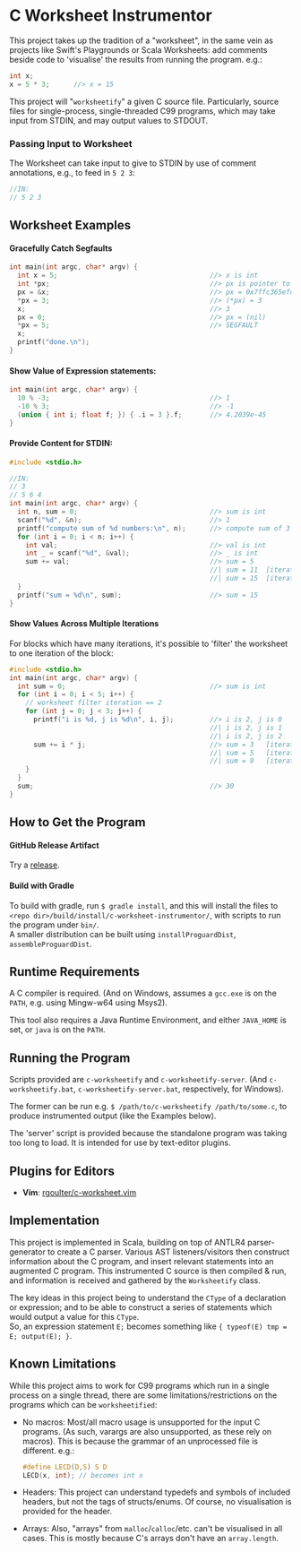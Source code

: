 # C Worksheet Instrumentor

This project takes up the tradition of a "worksheet", in the same vein as
projects like Swift's Playgrounds or Scala Worksheets: add comments beside code to 'visualise' the
results from running the program. e.g.:

```c
int x;
x = 5 * 3;      //> x = 15
```

This project will "`worksheetify`" a given C source file. Particularly, source
files for single-process, single-threaded C99 programs, which may take input
from STDIN, and may output values to STDOUT.

### Passing Input to Worksheet

The Worksheet can take input to give to STDIN by use of comment annotations,
e.g., to feed in `5 2 3`:

```c
//IN:
// 5 2 3
```

## Worksheet Examples

#### Gracefully Catch Segfaults

```c
int main(int argc, char* argv) {
  int x = 5;                                      //> x is int
  int *px;                                        //> px is pointer to int
  px = &x;                                        //> px = 0x7ffc365efd5c = 5
  *px = 3;                                        //> (*px) = 3
  x;                                              //> 3
  px = 0;                                         //> px = (nil)
  *px = 5;                                        //> SEGFAULT
  x;
  printf("done.\n");
}
```

#### Show Value of Expression statements:

```c
int main(int argc, char* argv) {
  10 % -3;                                        //> 1
  -10 % 3;                                        //> -1
  (union { int i; float f; }) { .i = 3 }.f;       //> 4.2039e-45
}
```

#### Provide Content for STDIN:

```c
#include <stdio.h>

//IN:
// 3
// 5 6 4
int main(int argc, char* argv) {
  int n, sum = 0;                                 //> sum is int
  scanf("%d", &n);                                //> 1
  printf("compute sum of %d numbers:\n", n);      //> compute sum of 3 numbers:
  for (int i = 0; i < n; i++) {
    int val;                                      //> val is int
    int _ = scanf("%d", &val);                    //> _ is int
    sum += val;                                   //> sum = 5
                                                  //| sum = 11  [iteration:1]
                                                  //| sum = 15  [iteration:2]
  }
  printf("sum = %d\n", sum);                      //> sum = 15
}
```

#### Show Values Across Multiple Iterations

For blocks which have many iterations, it's possible to 'filter' the
worksheet to one iteration of the block:

```c
#include <stdio.h>
int main(int argc, char* argv) {
  int sum = 0;                                    //> sum is int
  for (int i = 0; i < 5; i++) {
    // worksheet filter iteration == 2
    for (int j = 0; j < 3; j++) {
      printf("i is %d, j is %d\n", i, j);         //> i is 2, j is 0	[iteration:6]
                                                  //| i is 2, j is 1	[iteration:7]
                                                  //| i is 2, j is 2	[iteration:8]
      sum += i * j;                               //> sum = 3	[iteration:6]
                                                  //| sum = 5	[iteration:7]
                                                  //| sum = 9	[iteration:8]
    }
  }
  sum;                                            //> 30
}
```

## How to Get the Program

#### GitHub Release Artifact

Try a [release](https://github.com/rgoulter/c-worksheet-instrumentor/releases).

#### Build with Gradle

To build with gradle, run `$ gradle install`, and this will install the files
to `<repo dir>/build/install/c-worksheet-instrumentor/`, with scripts to run
the program under `bin/`.  
A smaller distribution can be built using `installProguardDist`,
`assembleProguardDist`.

## Runtime Requirements

A C compiler is required. (And on Windows, assumes a `gcc.exe` is on the
`PATH`, e.g. using Mingw-w64 using Msys2).

This tool also requires a Java Runtime Environment, and either `JAVA_HOME`
is set, or `java` is on the `PATH`.

## Running the Program

Scripts provided are `c-worksheetify` and `c-worksheetify-server`. (And
`c-worksheetify.bat`, `c-worksheetify-server.bat`, respectively, for Windows).  

The former can be run e.g. `$ /path/to/c-worksheetify /path/to/some.c`, to
produce instrumented output (like the Examples below).  

The 'server' script is provided because the standalone program was taking too
long to load. It is intended for use by text-editor plugins.

## Plugins for Editors

* **Vim**:
  [rgoulter/c-worksheet.vim](https://github.com/rgoulter/c-worksheet.vim)

## Implementation

This project is implemented in Scala, building on top of ANTLR4
parser-generator to create a C parser. Various AST listeners/visitors then
construct information about the C program, and insert relevant statements into
an augmented C program. This instrumented C source is then compiled & run,
and information is received and gathered by the `Worksheetify` class.

The key ideas in this project being to understand the `CType` of a declaration
or expression; and to be able to construct a series of statements which would
output a value for this `CType`.  
So, an expression statement `E;` becomes something like `{ typeof(E) tmp = E;
output(E); }`.

## Known Limitations

While this project aims to work for C99 programs which run in a single process
on a single thread, there are some limitations/restrictions on the programs
which can be `worksheetified`:

* No macros: Most/all macro usage is unsupported for the input C programs.
    (As such, varargs are also unsupported, as these rely on macros). This is
    because the grammar of an unprocessed file is different. e.g.:

    ```c
    #define LECD(D,S) S D
    LECD(x, int); // becomes int x
    ```

* Headers: This project can understand typedefs and symbols of included
    headers, but not the tags of structs/enums. Of course, no visualisation
    is provided for the header.

* Arrays: Also, "arrays" from `malloc`/`calloc`/etc. can't be visualised in all
    cases. This is mostly because C's arrays don't have an `array.length`.
